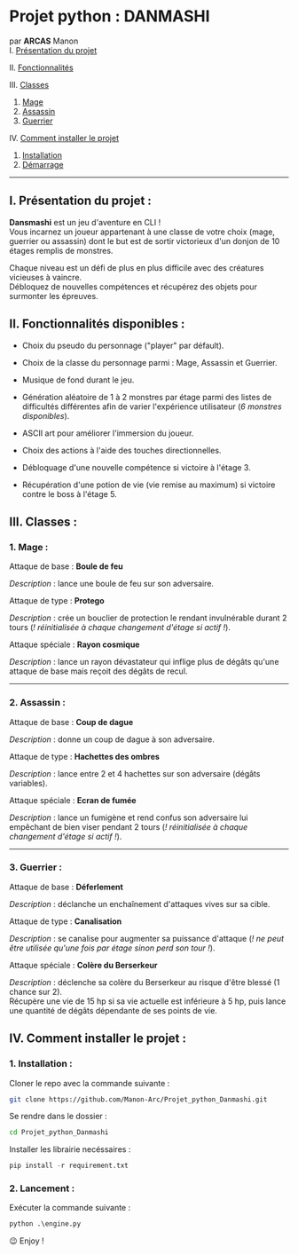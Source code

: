 # Projet python : DANMASHI

par **ARCAS** Manon <br>
I. [Présentation du projet](#i-présentation-du-projet)

II. [Fonctionnalités](#ii-fonctionnalités-disponibles)

III. [Classes](#iii-classes)
1. [Mage](#1-mage)
2. [Assassin](#2-assassin)
1. [Guerrier](#3-guerrier)

IV. [Comment installer le projet](#iv-comment-installer-le-projet)
1. [Installation](#1-installation)
2. [Démarrage](#2-lancement)

___

## I. Présentation du projet :

**Dansmashi** est un jeu d'aventure en CLI !<br>
Vous incarnez un joueur appartenant à une classe de votre choix (mage, guerrier ou assassin) dont le but est de sortir victorieux d'un donjon de 10 étages remplis de monstres. <br>

Chaque niveau est un défi de plus en plus difficile avec des créatures vicieuses à vaincre.<br>
Débloquez de nouvelles compétences et récupérez des objets pour surmonter les épreuves.

## II. Fonctionnalités disponibles :

- Choix du pseudo du personnage ("player" par défault).

- Choix de la classe du personnage parmi : Mage, Assassin et Guerrier.

- Musique de fond durant le jeu.

- Génération aléatoire de 1 à 2 monstres par étage parmi des listes de difficultés différentes afin de varier l'expérience utilisateur (*6 monstres disponibles*).

- ASCII art pour améliorer l'immersion du joueur.

- Choix des actions à l'aide des touches directionnelles.

- Débloquage d'une nouvelle compétence si victoire à l'étage 3.

- Récupération d'une potion de vie (vie remise au maximum) si victoire contre le boss à l'étage 5.

## III. Classes :

### 1. Mage :

Attaque de base : **Boule de feu** <br>

*Description* : lance une boule de feu sur son adversaire.

Attaque de type : **Protego** <br>

*Description* : crée un bouclier de protection le rendant invulnérable durant 2 tours (*! réinitialisée à chaque changement d'étage si actif !*).

Attaque spéciale : **Rayon cosmique** <br>

*Description* : lance un rayon dévastateur qui inflige plus de dégâts qu'une attaque de base mais reçoit des dégâts de recul.

___

### 2. Assassin :

Attaque de base : **Coup de dague** <br>

*Description* : donne un coup de dague à son adversaire.

Attaque de type : **Hachettes des ombres** <br>

*Description* : lance entre 2 et 4 hachettes sur son adversaire (dégâts variables).

Attaque spéciale : **Ecran de fumée** <br>

*Description* : lance un fumigène et rend confus son adversaire lui empêchant de bien viser pendant 2 tours (*! réinitialisée à chaque changement d'étage si actif !*).

___

### 3. Guerrier :

Attaque de base : **Déferlement** <br>

*Description* : déclanche un enchaînement d'attaques vives sur sa cible.

Attaque de type : **Canalisation** <br>

*Description* : se canalise pour augmenter sa puissance d'attaque (*! ne peut être utilisée qu'une fois par étage sinon perd son tour !*).

Attaque spéciale : **Colère du Berserkeur** <br>

*Description* : déclenche sa colère du Berserkeur au risque d'être blessé (1 chance sur 2). <br> Récupère une vie de 15 hp si sa vie actuelle est inférieure à 5 hp, puis lance une quantité de dégâts dépendante de ses points de vie.

## IV. Comment installer le projet :

### 1. Installation :

Cloner le repo avec la commande suivante :
```bash
git clone https://github.com/Manon-Arc/Projet_python_Danmashi.git
```
Se rendre dans le dossier :
```bash
cd Projet_python_Danmashi
```
Installer les librairie necéssaires :
```python
pip install -r requirement.txt
```

### 2. Lancement :

Exécuter la commande suivante :
```python
python .\engine.py
```

😉 Enjoy !
